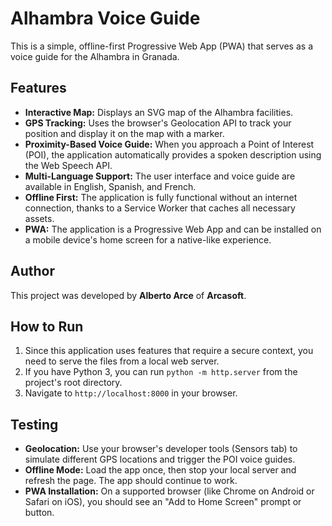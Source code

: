 # Alhambra Voice Guide

This is a simple, offline-first Progressive Web App (PWA) that serves as a voice guide for the Alhambra in Granada.

## Features

*   **Interactive Map:** Displays an SVG map of the Alhambra facilities.
*   **GPS Tracking:** Uses the browser's Geolocation API to track your position and display it on the map with a marker.
*   **Proximity-Based Voice Guide:** When you approach a Point of Interest (POI), the application automatically provides a spoken description using the Web Speech API.
*   **Multi-Language Support:** The user interface and voice guide are available in English, Spanish, and French.
*   **Offline First:** The application is fully functional without an internet connection, thanks to a Service Worker that caches all necessary assets.
*   **PWA:** The application is a Progressive Web App and can be installed on a mobile device's home screen for a native-like experience.

## Author

This project was developed by **Alberto Arce** of **Arcasoft**.

## How to Run

1.  Since this application uses features that require a secure context, you need to serve the files from a local web server.
2.  If you have Python 3, you can run `python -m http.server` from the project's root directory.
3.  Navigate to `http://localhost:8000` in your browser.

## Testing

*   **Geolocation:** Use your browser's developer tools (Sensors tab) to simulate different GPS locations and trigger the POI voice guides.
*   **Offline Mode:** Load the app once, then stop your local server and refresh the page. The app should continue to work.
*   **PWA Installation:** On a supported browser (like Chrome on Android or Safari on iOS), you should see an "Add to Home Screen" prompt or button.
